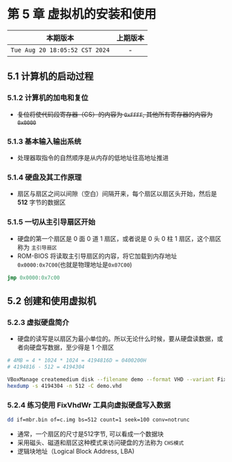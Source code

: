 # 第 5 章 虚拟机的安装和使用

|本期版本|上期版本|
|:---:|:---:|
`Tue Aug 20 18:05:52 CST 2024` | -

## 5.1 计算机的启动过程


### 5.1.2 计算机的加电和复位

* ~~复位将使代码段寄存器（CS）的内容为 `0xFFFF`, 其他所有寄存器的内容为 `0x0000`~~

### 5.1.3 基本输入输出系统

* 处理器取指令的自然顺序是从内存的低地址往高地址推进

### 5.1.4 硬盘及其工作原理

* 扇区与扇区之间以间隙（空白）间隔开来，每个扇区以扇区头开始，然后是 **512** 字节的数据区


### 5.1.5 一切从主引导扇区开始

* 硬盘的第一个扇区是 0 面 0 道 1 扇区，或者说是 0 头 0 柱 1 扇区，这个扇区称为 `主引导扇区`
* ROM-BIOS 将读取主引导扇区的内容，将它加载到内存地址  `0x0000:0x7C00`(也就是物理地址是`0x07C00`)

```asm
jmp 0x0000:0x7c00
```

## 5.2  创建和使用虚拟机

### 5.2.3 虚拟硬盘简介

* 硬盘的读写是以扇区为最小单位的。所以无论什么时候，要从硬盘读数据，或者向硬盘写数据，至少得是 1 个扇区

```bash
# 4MB = 4 * 1024 * 1024 = 4194816D = 0400200H
# 4194816 - 512 = 4194304

VBoxManage createmedium disk --filename demo --format VHD --variant Fixed --size 4
hexdump -s 4194304 -n 512 -C demo.vhd
```


### 5.2.4 练习使用 FixVhdWr 工具向虚拟硬盘写入数据

```bash
dd if=mbr.bin of=c.img bs=512 count=1 seek=100 conv=notrunc
```

* 通常，一个扇区的尺寸是512字节, 可以看成一个数据块
* 采用磁头、磁道和扇区这种模式来访问硬盘的方法称为 `CHS模式`
* 逻辑块地址（Logical Block Address, LBA)